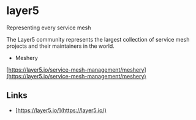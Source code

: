 # layer5


Representing every service mesh

The Layer5 community represents the largest collection of service mesh projects and their maintainers in the world.



- Meshery

[https://layer5.io/service-mesh-management/meshery](https://layer5.io/service-mesh-management/meshery)

## Links

- [https://layer5.io/](https://layer5.io/)


